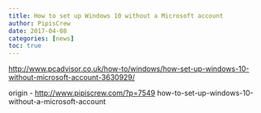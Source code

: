 ```yaml
---
title: How to set up Windows 10 without a Microsoft account
author: PipisCrew
date: 2017-04-08
categories: [news]
toc: true
---
```


http://www.pcadvisor.co.uk/how-to/windows/how-set-up-windows-10-without-microsoft-account-3630929/

origin - http://www.pipiscrew.com/?p=7549 how-to-set-up-windows-10-without-a-microsoft-account